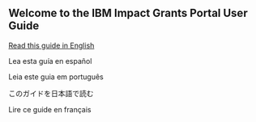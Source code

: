## Welcome to the IBM Impact Grants Portal User Guide

[Read this guide in English](/docs/user-guide/en/readme.md)

Lea esta guía en español

Leia este guia em português

このガイドを日本語で読む

Lire ce guide en français

